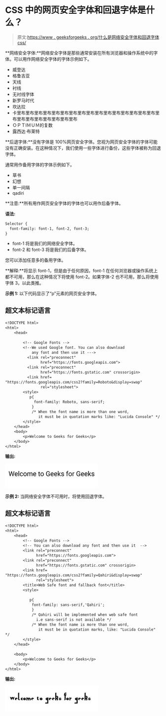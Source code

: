# CSS 中的网页安全字体和回退字体是什么？

> 原文:[https://www . geeksforgeeks . org/什么是网络安全字体和回退字体 css/](https://www.geeksforgeeks.org/what-are-web-safe-fonts-and-fallback-fonts-in-css/)

**网络安全字体:**网络安全字体是那些通常安装在所有浏览器和操作系统中的字体。可以用作网络安全字体的字体示例如下。

*   威登达
*   格鲁吉亚
*   天线
*   衬线
*   无衬线字体
*   新罗马时代
*   坎达拉
*   卡里布里布里布里布里布里布里布里布里布里布里布里布里布里布里布里布里布里布里布里布里布里布里布里布
*   ＯＰＴIＭＵＭ的复数
*   露西达·布莱特

**后退字体:**没有字体是 100%网页安全字体。您视为网页安全字体的字体可能没有正确安装。在这种情况下，我们使用一些字体进行备份，这些字体被称为回退字体。

通常用作备用字体的字体示例如下。

*   草书
*   幻想
*   单一间隔
*   qadiri

**注意:**所有用作网页安全字体的字体也可以用作后备字体。

**语法:**

```
Selector {
  font-family: font-1, font-2, font-3;
}
```

*   font-1 将是我们的网络安全字体。
*   font-2 和 font-3 将是我们的后备字体。

您可以添加任意多的备用字体。

**解释:**将显示 font-1，但是由于任何原因，font-1 在任何浏览器或操作系统上都不可用，那么在这种情况下将使用 font-2。如果字体-2 也不可用，那么将使用字体 3，以此类推。

**示例 1:** 以下代码显示了“p”元素的网页安全字体。

## 超文本标记语言

```
<!DOCTYPE html>
<html>
    <head>

        <!-- Google Fonts -->
        <!--We used Google font. You can also download
            any font and then use it --->
          <link rel="preconnect"
                href="https://fonts.googleapis.com">
          <link rel="preconnect" 
                href="https://fonts.gstatic.com" crossorigin>
          <link href=
"https://fonts.googleapis.com/css2?family=Roboto&display=swap" 
                rel="stylesheet">        
        <style>            
           p{
             font-family: Roboto, sans-serif;
            }
            /* When the font name is more than one word, 
               it must be in quotation marks like: "Lucida Console" */
        </style>
    </head>
    <body>
        <p>Welcome to Geeks for Geeks</p>
    </body>
</html>
```

**输出:**

![](img/129b3a7bae37a008903307464a57e07d.png)

**示例 2:** 当网络安全字体不可用时，将使用回退字体。

## 超文本标记语言

```
<!DOCTYPE html>
<html>
    <head>
        <!-- Google Fonts -->
        <!-- You can also download any font and then use it  -->
        <link rel="preconnect" 
              href="https://fonts.googleapis.com">
        <link rel="preconnect" 
              href="https://fonts.gstatic.com" crossorigin>
        <link href=
"https://fonts.googleapis.com/css2?family=Qahiri&display=swap" 
              rel="stylesheet">
        <title>Web Safe font and fallback font</title>
        <style>

           p{
            font-family: sans-serif,'Qahiri'; 
            }
            /* Qahiri will be implemented when web safe font 
              i.e sans-serif is not available */
            /* When the font name is more than one word, 
               it must be in quotation marks, like: "Lucida Console" */
        </style>
    </head>

    <body>
        <p>Welcome to Geeks for Geeks</p> 
    </body>
</html>  
```

**输出:**

![](img/a969fa4bacf28e401def5aaf3ca47de0.png)